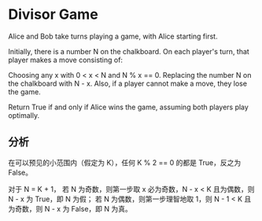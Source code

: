 # Divisor Game

Alice and Bob take turns playing a game, with Alice starting first.

Initially, there is a number N on the chalkboard.  On each player's turn, that player makes a move consisting of:

Choosing any x with 0 < x < N and N % x == 0.
Replacing the number N on the chalkboard with N - x.
Also, if a player cannot make a move, they lose the game.

Return True if and only if Alice wins the game, assuming both players play optimally.

## 分析

在可以预见的小范围内（假定为 K），任何 K % 2 == 0 的都是 True，反之为 False。

对于 N = K + 1，
若 N 为奇数，则第一步取 x 必为奇数，N - x < K 且为偶数，则 N - x 为 True，即 N 为假；
若 N 为偶数，则第一步理智地取 1，则 N - 1 < K 且为奇数，则 N - x 为 False，即 N 为真。

